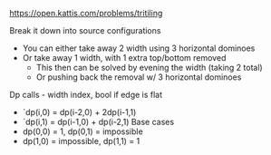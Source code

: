 https://open.kattis.com/problems/tritiling


Break it down into source configurations
- You can either take away 2 width using 3 horizontal dominoes
- Or take away 1 width, with 1 extra top/bottom removed
	- This then can be solved by evening the width (taking 2 total)
	- Or pushing back the removal w/ 3 horizontal dominoes

Dp calls - width index, bool if edge is flat
- `dp(i,0) = dp(i-2,0) + 2dp(i-1,1)
- `dp(i,1) = dp(i-1,0) + dp(i-2,1)
Base cases
- dp(0,0) = 1, dp(0,1) = impossible
- dp(1,0) = impossible, dp(1,1)  = 1